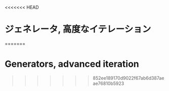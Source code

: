 
<<<<<<< HEAD
# ジェネレータ, 高度なイテレーション
=======
# Generators, advanced iteration
>>>>>>> 852ee189170d9022f67ab6d387aeae76810b5923
